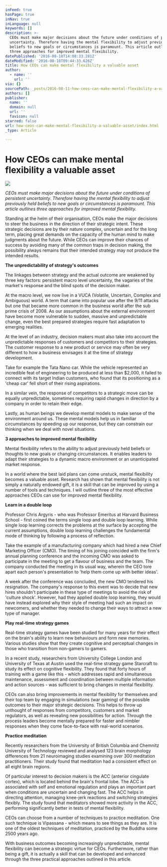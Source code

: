 ```yaml
---
inFeed: true
hasPage: true
inNav: true
inLanguage: null
keywords: []
description: >-
  CEOs must make major decisions about the future under conditions of persistent
  uncertainty. Therefore having the mental flexibility to adjust previously held
  beliefs to new goals or circumstances is paramount. This article outlines
  three approaches for improved mental flexibility.
datePublished: '2016-08-18T14:08:33.281Z'
dateModified: '2016-08-18T09:44:33.626Z'
title: How CEOs can make mental flexibility a valuable asset
author:
  - name: ''
    url: ''
via: {}
sourcePath: _posts/2016-08-11-how-ceos-can-make-mental-flexibility-a-valuable-asset.md
authors: []
publisher:
  name: ''
  domain: null
  url: ''
  favicon: null
starred: false
url: how-ceos-can-make-mental-flexibility-a-valuable-asset/index.html
_type: Article

---
```

# How CEOs can make mental flexibility a valuable asset
![](https://the-grid-user-content.s3-us-west-2.amazonaws.com/2f48a0f7-7514-4e2e-9220-bf52156c04f1.jpg)

_CEOs must make major decisions about the future under conditions of persistent uncertainty. Therefore having the mental flexibility to adjust previously held beliefs to new goals or circumstances is paramount. This article outlines three approaches for improved mental flexibility._

Standing at the helm of their organisation, CEOs make the major decisions to steer the business in the direction of their strategic intent. These strategic decisions are by their nature complex, uncertain and for the long term, placing great demands on the capacity of the human mind to make judgments about the future. While CEOs can improve their chances of success by avoiding many of the common traps in decision making, the possibility always remains that their intended strategy may not produce the intended results.

**The unpredictability of strategy's outcomes**

The linkages between strategy and the actual outcome are weakened by three key factors: persistent macro level uncertainty, the vagaries of the market's response and the blind spots of the decision maker.

At the macro level, we now live in a VUCA (Volatile, Uncertain, Complex and Ambiguous) world. A term that came into popular use after the 9/11 attacks but one that became more common in the business world after the sub prime crisis of 2008\. As our assumptions about the external environment have become more vulnerable to sudden, massive and unpredictable change, even the best prepared strategies require fast adaptation to emerging realities.

At the level of an industry, decision makers must also take into account the unpredictable responses of customers and competitors to their strategies. The customer response to a new product or service may often be very different to how a business envisages it at the time of strategy development.

Take for example the Tata Nano car. While the vehicle represented an incredible feat of engineering to be produced at less than $2,000, it failed to connect with its target Indian customers, who found that its positioning as a 'cheap car' fell short of their rising aspirations.

In a similar vein, the response of competitors to a strategic move can be equally unpredictable, sometimes requiring rapid changes in direction by a company in order to retain their edge.

Lastly, as human beings we develop mental models to make sense of the environment around us. These mental models help us in familiar circumstances by speeding up our response, but they can constrain our thinking when we deal with novel situations.

**3 approaches to improved mental flexibility**

Mental flexibility refers to the ability to adjust previously held beliefs or thoughts to new goals or changing circumstances. It enables leaders to adapt their strategies to a dynamic macro environment or an unanticipated market response.

In a world where the best laid plans can come unstuck, mental flexibility becomes a valuable asset. Research has shown that mental flexibility is not simply a naturally endowed gift, it is a skill that can be improved by using a number of tools and techniques. I will outline three of the most effective approaches CEOs can use for improved mental flexibility.

**Learn in a double loop**

Professor Chris Argyris - who was Professor Emeritus at Harvard Business School - first coined the terms single loop and double loop learning. While single loop learning corrects the problems at the surface by accepting the current assumptions, double loop learning challenges the fundamental mode of thinking by following a process of reflection.

Take the example of a manufacturing company which had hired a new Chief Marketing Officer (CMO). The timing of his joining coincided with the firm's annual planning conference and the incoming CMO was asked to participate in the meeting to get a flavour of business and the team. The company conducted the meeting in its usual way, wherein the CEO tore apart each person's presentation to 'help them come up with better ideas'.

A week after the conference was concluded, the new CMO tendered his resignation. The company's response to this event was to decide that new hires shouldn't participate in these type of meetings to avoid the risk of 'culture shock'. However, had they applied double loop learning, they would have instead explored why their style of meeting had such an impact on newcomers, and whether they needed to change their ways to attract a new type of manager.

**Play real-time strategy games**

Real-time strategy games have been studied for many years for their effect on the brain's ability to learn new behaviours and form new memories. Various studies show that they create cognitive and perceptual changes in those who transition from non-gamers to gamers.

In a recent study, researchers from University College London and University of Texas at Austin used the real-time strategy game Starcraft to study its effect on cognitive flexibility. They found that forty hours of training with a game like this - which addresses rapid and simultaneous maintenance, assessment and coordination between multiple information and action sources - was sufficient to bring changes in mental flexibility.

CEOs can also bring improvements in mental flexibility for themselves and their top team by engaging in simulations (war gaming) of the possible outcomes to their major strategic decisions. This helps to throw up unthought of responses from competitors, customers and market regulators, as well as revealing new possibilities for action. Through the process leaders become mentally prepared for faster and nimbler responses when they come face-to-face with real-world scenarios.

**Practice meditation**

Recently researchers from the University of British Columbia and Chemnitz University of Technology reviewed and analysed 123 brain morphology differences from 21 neuroimaging studies examining over 300 meditation practitioners. Their study found that meditation had a consistent effect on all eight brain regions.

Of particular interest to decision makers is the ACC (anterior cingulate cortex), which is located behind the brain's frontal lobe. The ACC is associated with self and emotional regulation and plays an important part when conditions are uncertain and changing fast. The ACC helps in directing attention, managing knee-jerk reactions and switching strategies flexibly. The study found that meditators showed more activity in the ACC, performing significantly better in tests of mental flexibility.

CEOs can choose from a number of techniques to practice meditation. One such technique is Vipassana - which means to see things as they are. It is one of the oldest techniques of meditation, practiced by the Buddha some 2500 years ago.

With business outcomes becoming increasingly unpredictable, mental flexibility can become a strategic virtue for CEOs. Furthermore, rather than being a gift, it is actually a skill that can be developed and enhanced through the three practical approaches outlined in this article.